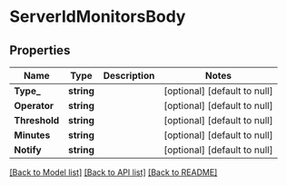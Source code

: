 # ServerIdMonitorsBody

## Properties
Name | Type | Description | Notes
------------ | ------------- | ------------- | -------------
**Type_** | **string** |  | [optional] [default to null]
**Operator** | **string** |  | [optional] [default to null]
**Threshold** | **string** |  | [optional] [default to null]
**Minutes** | **string** |  | [optional] [default to null]
**Notify** | **string** |  | [optional] [default to null]

[[Back to Model list]](../README.md#documentation-for-models) [[Back to API list]](../README.md#documentation-for-api-endpoints) [[Back to README]](../README.md)


